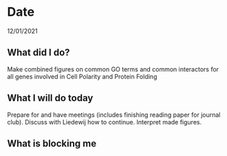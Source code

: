# Date 
12/01/2021
## **What did I do?**
Make combined figures on common GO terms and common interactors for all genes involved in Cell Polarity and Protein Folding
## **What I will do today**
Prepare for and have meetings (includes finishing reading paper for journal club). Discuss with Liedewij how to continue. Interpret made figures.
## **What is blocking me**